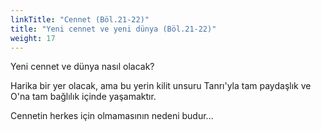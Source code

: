 ```yaml
---
linkTitle: "Cennet (Böl.21-22)"
title: "Yeni cennet ve yeni dünya (Böl.21-22)"
weight: 17
---
```


Yeni cennet ve dünya nasıl olacak?

Harika bir yer olacak, ama bu yerin kilit unsuru Tanrı'yla tam paydaşlık ve O'na tam bağlılık içinde yaşamaktır.

Cennetin herkes için olmamasının nedeni budur...